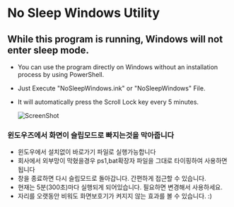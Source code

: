 ﻿# No Sleep Windows Utility

##    While this program is running, Windows will not enter sleep mode.

+ You can use the program directly on Windows without an installation process by using PowerShell.
+ Just Execute "NoSleepWindows.ink" or "NoSleepWindows" File.
+ It will automatically press the Scroll Lock key every 5 minutes.
  
  ![ScreenShot](https://github.com/user-attachments/assets/aa5b0fba-6289-4d7e-a673-d95753bdf9c5)

### 윈도우즈에서 화면이 슬립모드로 빠지는것을 막아줍니다

+ 윈도우에서 설치없이 바로가기 파일로 실행가능합니다
+ 회사에서 외부망이 막혔을경우 ps1,bat확장자 파일을 그대로 타이핑하여 사용하면 됩니다
+ 창을 종료하면 다시 슬립모드로 돌아갑니다. 간편하게 접근할 수 있습니다.
+ 현재는 5분(300초)마다 실행되게 되어있습니다. 필요하면 변경해서 사용하세요.
+ 자리를 오랫동안 비워도 화면보호기가 켜지지 않는 효과를 볼 수 있습니다. :)
